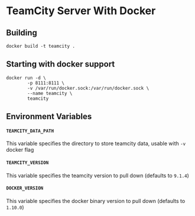 # TeamCity Server With Docker

## Building
`docker build -t teamcity .`

## Starting with docker support
```
docker run -d \
        -p 8111:8111 \
        -v /var/run/docker.sock:/var/run/docker.sock \
        --name teamcity \
        teamcity
```

## Environment Variables
#### `TEAMCITY_DATA_PATH`
This variable specifies the directory to store teamcity data, usable with `-v` docker flag
#### `TEAMCITY_VERSION`
This variable specifies the teamcity version to pull down (defaults to `9.1.4`)
#### `DOCKER_VERSION`
This variable specifies the docker binary version to pull down (defaults to `1.10.0`)

